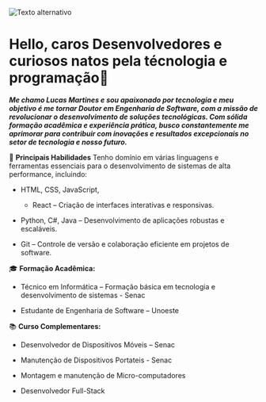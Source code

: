 ![Texto alternativo](https://blogdaengenharia.com/wp-content/uploads/2021/07/Design-sem-nome-4.png)

# Hello, caros Desenvolvedores e curiosos natos pela técnologia e programação👋

<!--
**DevLuxor08/DevLuxor08** is a ✨ _special_ ✨ repository because its `README.md` (this file) appears on your GitHub profile.

Here are some ideas to get you started:

- 🔭 I’m currently working on ...
- 🌱 I’m currently learning ...
- 👯 I’m looking to collaborate on ...
- 🤔 I’m looking for help with ...
- 💬 Ask me about ...
- 📫 How to reach me: ...
- 😄 Pronouns: ...
- ⚡ Fun fact: ...
-->

***Me chamo Lucas Martines e sou apaixonado por tecnologia e meu objetivo é me tornar Doutor em Engenharia de Software, com a missão de revolucionar o desenvolvimento de soluções tecnológicas. Com sólida formação acadêmica e experiência prática, busco constantemente me aprimorar para contribuir com inovações e resultados excepcionais no setor de tecnologia e nosso futuro.***

🚀 **Principais Habilidades**
Tenho domínio em várias linguagens e ferramentas essenciais para o desenvolvimento de sistemas de alta performance, incluindo:

- HTML, CSS, JavaScript,
    - React – Criação de interfaces interativas e responsivas.
  
- Python, C#, Java – Desenvolvimento de aplicações robustas e escaláveis.
  
- Git – Controle de versão e colaboração eficiente em projetos de software.


🎓 **Formação Acadêmica:**

- Técnico em Informática – Formação básica em tecnologia e desenvolvimento de sistemas - Senac

- Estudante de Engenharia de Software – Unoeste

  

📚 **Curso Complementares:**

- Desenvolvedor de Dispositivos Móveis – Senac
  
- Manutenção de Dispositivos Portateis - Senac

- Montagem e manutenção de Micro-computadores

- Desenvolvedor Full-Stack
